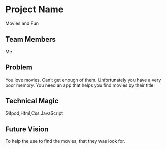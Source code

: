 # Project Name
Movies and Fun
## Team Members
Me
## Problem
You love movies.  Can’t get enough of them.  Unfortunately you have a very poor memory.  You need an app that helps you find movies by their title.
## Technical Magic
Gitpod,Html,Css,JavaScript
## Future Vision
To help the use to find the movies, that they was look for.
